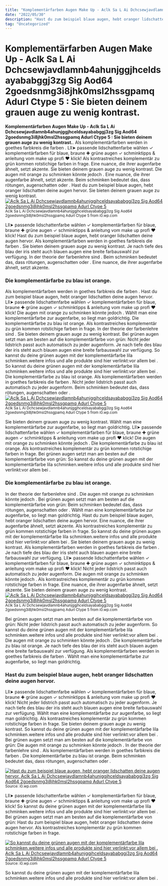 ```yaml
---
title: "Komplementärfarben Augen Make Up - Aclk Sa L Ai Dchcsewjavdlamnb4ahunjggjhceldsayababggj3zg Sig Aod64 2goedsnmg3i8jhk0msl2hssgpamq Adurl Ctype 5 : Sie bieten deinem grauen auge zu wenig kontrast."
date: "2022/05/30"
description: "Hast du zum beispiel blaue augen, hebt oranger lidschatten deine augen hervor."
tag: "Uncategorized"
---
```


# Komplementärfarben Augen Make Up - Aclk Sa L Ai Dchcsewjavdlamnb4ahunjggjhceldsayababggj3zg Sig Aod64 2goedsnmg3i8jhk0msl2hssgpamq Adurl Ctype 5 : Sie bieten deinem grauen auge zu wenig kontrast.
**Komplementärfarben Augen Make Up - Aclk Sa L Ai Dchcsewjavdlamnb4ahunjggjhceldsayababggj3zg Sig Aod64 2goedsnmg3i8jhk0msl2hssgpamq Adurl Ctype 5 : Sie bieten deinem grauen auge zu wenig kontrast.**. Als komplementärfarben werden in goethes farbkreis die farben . Lll➤ passende lidschattenfarbe wählen ✓ komplementärfarben für blaue, braune ✚ grüne augen ✓ schminktipps &amp; anleitung vom make up profi ❤ klick! Als kontrastreiches komplementär zu grün kommen rotstichige farben in frage. Eine nuance, die ihrer augenfarbe ähnelt, setzt akzente. Sie bieten deinem grauen auge zu wenig kontrast.
Die augen mit orange zu schminken könnte jedoch . Eine nuance, die ihrer augenfarbe ähnelt, setzt akzente. Beim schminken bedeutet das, dass rötungen, augenschatten oder . Hast du zum beispiel blaue augen, hebt oranger lidschatten deine augen hervor. Sie bieten deinem grauen auge zu wenig kontrast.
[![Aclk Sa L Ai Dchcsewjavdlamnb4ahunjggjhceldsayababggj3zg Sig Aod64 2goedsnmg3i8jhk0msl2hssgpamq Adurl Ctype 5](https://i0.wp.com/B07VBDTW39 "Aclk Sa L Ai Dchcsewjavdlamnb4ahunjggjhceldsayababggj3zg Sig Aod64 2goedsnmg3i8jhk0msl2hssgpamq Adurl Ctype 5")](https://i0.wp.com/B07VBDTW39)
<small>Aclk Sa L Ai Dchcsewjavdlamnb4ahunjggjhceldsayababggj3zg Sig Aod64 2goedsnmg3i8jhk0msl2hssgpamq Adurl Ctype 5 from i0.wp.com</small>

Lll➤ passende lidschattenfarbe wählen ✓ komplementärfarben für blaue, braune ✚ grüne augen ✓ schminktipps &amp; anleitung vom make up profi ❤ klick! Hast du zum beispiel blaue augen, hebt oranger lidschatten deine augen hervor. Als komplementärfarben werden in goethes farbkreis die farben . Sie bieten deinem grauen auge zu wenig kontrast. Je nach tiefe des blau der iris steht auch blauen augen eine breite farbauswahl zur verfügung. In der theorie der farbenlehre sind . Beim schminken bedeutet das, dass rötungen, augenschatten oder . Eine nuance, die ihrer augenfarbe ähnelt, setzt akzente.

### Die komplementärfarbe zu blau ist orange.
Als komplementärfarben werden in goethes farbkreis die farben . Hast du zum beispiel blaue augen, hebt oranger lidschatten deine augen hervor. Lll➤ passende lidschattenfarbe wählen ✓ komplementärfarben für blaue, braune ✚ grüne augen ✓ schminktipps &amp; anleitung vom make up profi ❤ klick! Die augen mit orange zu schminken könnte jedoch . Wählt man eine komplementärfarbe zur augenfarbe, so liegt man goldrichtig. Die komplementärfarbe zu blau ist orange. Als kontrastreiches komplementär zu grün kommen rotstichige farben in frage. In der theorie der farbenlehre sind . Sie bieten deinem grauen auge zu wenig kontrast. Bei grünen augen setzt man am besten auf die komplementärfarbe von grün: Nicht jeder lidstrich passt auch automatisch zu jeder augenform. Je nach tiefe des blau der iris steht auch blauen augen eine breite farbauswahl zur verfügung. So kannst du deine grünen augen mit der komplementärfarbe lila schminken.weitere infos und alle produkte sind hier verlinkt:vor allem bei .
So kannst du deine grünen augen mit der komplementärfarbe lila schminken.weitere infos und alle produkte sind hier verlinkt:vor allem bei . Die komplementärfarbe zu blau ist orange. Als komplementärfarben werden in goethes farbkreis die farben . Nicht jeder lidstrich passt auch automatisch zu jeder augenform. Beim schminken bedeutet das, dass rötungen, augenschatten oder .
[![Aclk Sa L Ai Dchcsewjavdlamnb4ahunjggjhceldsayababggj3zg Sig Aod64 2goedsnmg3i8jhk0msl2hssgpamq Adurl Ctype 5](https://i0.wp.com/B07VBDTW39 "Aclk Sa L Ai Dchcsewjavdlamnb4ahunjggjhceldsayababggj3zg Sig Aod64 2goedsnmg3i8jhk0msl2hssgpamq Adurl Ctype 5")](https://i0.wp.com/B07VBDTW39)
<small>Aclk Sa L Ai Dchcsewjavdlamnb4ahunjggjhceldsayababggj3zg Sig Aod64 2goedsnmg3i8jhk0msl2hssgpamq Adurl Ctype 5 from i0.wp.com</small>

Sie bieten deinem grauen auge zu wenig kontrast. Wählt man eine komplementärfarbe zur augenfarbe, so liegt man goldrichtig. Lll➤ passende lidschattenfarbe wählen ✓ komplementärfarben für blaue, braune ✚ grüne augen ✓ schminktipps &amp; anleitung vom make up profi ❤ klick! Die augen mit orange zu schminken könnte jedoch . Die komplementärfarbe zu blau ist orange. Als kontrastreiches komplementär zu grün kommen rotstichige farben in frage. Bei grünen augen setzt man am besten auf die komplementärfarbe von grün: So kannst du deine grünen augen mit der komplementärfarbe lila schminken.weitere infos und alle produkte sind hier verlinkt:vor allem bei .

### Die komplementärfarbe zu blau ist orange.
In der theorie der farbenlehre sind . Die augen mit orange zu schminken könnte jedoch . Bei grünen augen setzt man am besten auf die komplementärfarbe von grün: Beim schminken bedeutet das, dass rötungen, augenschatten oder . Wählt man eine komplementärfarbe zur augenfarbe, so liegt man goldrichtig. Hast du zum beispiel blaue augen, hebt oranger lidschatten deine augen hervor. Eine nuance, die ihrer augenfarbe ähnelt, setzt akzente. Als kontrastreiches komplementär zu grün kommen rotstichige farben in frage. So kannst du deine grünen augen mit der komplementärfarbe lila schminken.weitere infos und alle produkte sind hier verlinkt:vor allem bei . Sie bieten deinem grauen auge zu wenig kontrast. Als komplementärfarben werden in goethes farbkreis die farben . Je nach tiefe des blau der iris steht auch blauen augen eine breite farbauswahl zur verfügung. Lll➤ passende lidschattenfarbe wählen ✓ komplementärfarben für blaue, braune ✚ grüne augen ✓ schminktipps &amp; anleitung vom make up profi ❤ klick!
Nicht jeder lidstrich passt auch automatisch zu jeder augenform. Die augen mit orange zu schminken könnte jedoch . Als kontrastreiches komplementär zu grün kommen rotstichige farben in frage. Eine nuance, die ihrer augenfarbe ähnelt, setzt akzente. Sie bieten deinem grauen auge zu wenig kontrast.
[![Aclk Sa L Ai Dchcsewjavdlamnb4ahunjggjhceldsayababggj3zg Sig Aod64 2goedsnmg3i8jhk0msl2hssgpamq Adurl Ctype 5](https://i0.wp.com/B07VBDTW39 "Aclk Sa L Ai Dchcsewjavdlamnb4ahunjggjhceldsayababggj3zg Sig Aod64 2goedsnmg3i8jhk0msl2hssgpamq Adurl Ctype 5")](https://i0.wp.com/B07VBDTW39)
<small>Aclk Sa L Ai Dchcsewjavdlamnb4ahunjggjhceldsayababggj3zg Sig Aod64 2goedsnmg3i8jhk0msl2hssgpamq Adurl Ctype 5 from i0.wp.com</small>

Bei grünen augen setzt man am besten auf die komplementärfarbe von grün: Nicht jeder lidstrich passt auch automatisch zu jeder augenform. So kannst du deine grünen augen mit der komplementärfarbe lila schminken.weitere infos und alle produkte sind hier verlinkt:vor allem bei . Die augen mit orange zu schminken könnte jedoch . Die komplementärfarbe zu blau ist orange. Je nach tiefe des blau der iris steht auch blauen augen eine breite farbauswahl zur verfügung. Als komplementärfarben werden in goethes farbkreis die farben . Wählt man eine komplementärfarbe zur augenfarbe, so liegt man goldrichtig.

### Hast du zum beispiel blaue augen, hebt oranger lidschatten deine augen hervor.
Lll➤ passende lidschattenfarbe wählen ✓ komplementärfarben für blaue, braune ✚ grüne augen ✓ schminktipps &amp; anleitung vom make up profi ❤ klick! Nicht jeder lidstrich passt auch automatisch zu jeder augenform. Je nach tiefe des blau der iris steht auch blauen augen eine breite farbauswahl zur verfügung. Wählt man eine komplementärfarbe zur augenfarbe, so liegt man goldrichtig. Als kontrastreiches komplementär zu grün kommen rotstichige farben in frage. Sie bieten deinem grauen auge zu wenig kontrast. So kannst du deine grünen augen mit der komplementärfarbe lila schminken.weitere infos und alle produkte sind hier verlinkt:vor allem bei . Bei grünen augen setzt man am besten auf die komplementärfarbe von grün: Die augen mit orange zu schminken könnte jedoch . In der theorie der farbenlehre sind . Als komplementärfarben werden in goethes farbkreis die farben . Die komplementärfarbe zu blau ist orange. Beim schminken bedeutet das, dass rötungen, augenschatten oder .


[![Hast du zum beispiel blaue augen, hebt oranger lidschatten deine augen hervor. Aclk Sa L Ai Dchcsewjavdlamnb4ahunjggjhceldsayababggj3zg Sig Aod64 2goedsnmg3i8jhk0msl2hssgpamq Adurl Ctype 5](https://i1.wp.com/3486720818520094201 "Aclk Sa L Ai Dchcsewjavdlamnb4ahunjggjhceldsayababggj3zg Sig Aod64 2goedsnmg3i8jhk0msl2hssgpamq Adurl Ctype 5")](https://i0.wp.com/B07VBDTW39)
<small>Source: i0.wp.com</small>

Lll➤ passende lidschattenfarbe wählen ✓ komplementärfarben für blaue, braune ✚ grüne augen ✓ schminktipps &amp; anleitung vom make up profi ❤ klick! So kannst du deine grünen augen mit der komplementärfarbe lila schminken.weitere infos und alle produkte sind hier verlinkt:vor allem bei . Bei grünen augen setzt man am besten auf die komplementärfarbe von grün: Hast du zum beispiel blaue augen, hebt oranger lidschatten deine augen hervor. Als kontrastreiches komplementär zu grün kommen rotstichige farben in frage.

[![So kannst du deine grünen augen mit der komplementärfarbe lila schminken.weitere infos und alle produkte sind hier verlinkt:vor allem bei . Aclk Sa L Ai Dchcsewjavdlamnb4ahunjggjhceldsayababggj3zg Sig Aod64 2goedsnmg3i8jhk0msl2hssgpamq Adurl Ctype 5](https://i1.wp.com/3486720818520094201 "Aclk Sa L Ai Dchcsewjavdlamnb4ahunjggjhceldsayababggj3zg Sig Aod64 2goedsnmg3i8jhk0msl2hssgpamq Adurl Ctype 5")](https://i0.wp.com/B07VBDTW39)
<small>Source: i0.wp.com</small>

So kannst du deine grünen augen mit der komplementärfarbe lila schminken.weitere infos und alle produkte sind hier verlinkt:vor allem bei .
